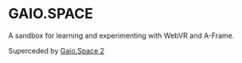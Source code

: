# GAIO.SPACE

A sandbox for learning and experimenting with WebVR and A-Frame.

Superceded by [Gaio.Space 2](https://github.com/miquael/gaio.space-2)
